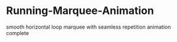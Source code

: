 # Running-Marquee-Animation
smooth horizontal loop marquee with seamless repetition animation complete
